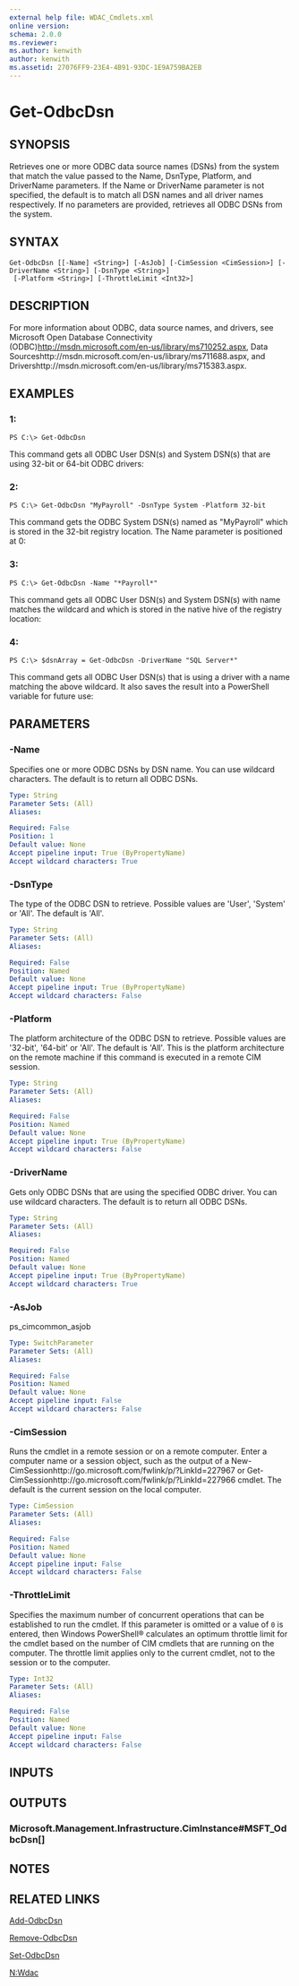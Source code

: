 ```yaml
---
external help file: WDAC_Cmdlets.xml
online version: 
schema: 2.0.0
ms.reviewer:
ms.author: kenwith
author: kenwith
ms.assetid: 27076FF9-23E4-4B91-93DC-1E9A759BA2EB
---
```


# Get-OdbcDsn

## SYNOPSIS
Retrieves one or more ODBC data source names (DSNs) from the system that match the value passed to the Name, DsnType, Platform, and DriverName parameters.
If the Name or DriverName parameter is not specified, the default is to match all DSN names and all driver names respectively.
If no parameters are provided, retrieves all ODBC DSNs from the system.

## SYNTAX

```
Get-OdbcDsn [[-Name] <String>] [-AsJob] [-CimSession <CimSession>] [-DriverName <String>] [-DsnType <String>]
 [-Platform <String>] [-ThrottleLimit <Int32>]
```

## DESCRIPTION
For more information about ODBC, data source names, and drivers, see Microsoft Open Database Connectivity (ODBC)http://msdn.microsoft.com/en-us/library/ms710252.aspx, Data Sourceshttp://msdn.microsoft.com/en-us/library/ms711688.aspx, and Drivershttp://msdn.microsoft.com/en-us/library/ms715383.aspx.

## EXAMPLES

### 1:
```
PS C:\> Get-OdbcDsn
```

This command gets all ODBC User DSN(s) and System DSN(s) that are using 32-bit or 64-bit ODBC drivers:

### 2:
```
PS C:\> Get-OdbcDsn "MyPayroll" -DsnType System -Platform 32-bit
```

This command gets the ODBC System DSN(s) named as "MyPayroll" which is stored in the 32-bit registry location.
The Name parameter is positioned at 0:

### 3:
```
PS C:\> Get-OdbcDsn -Name "*Payroll*"
```

This command gets all ODBC User DSN(s) and System DSN(s) with name matches the wildcard and which is stored in the native hive of the registry location:

### 4:
```
PS C:\> $dsnArray = Get-OdbcDsn -DriverName "SQL Server*"
```

This command gets all ODBC User DSN(s) that is using a driver with a name matching the above wildcard.
It also saves the result into a PowerShell variable for future use:

## PARAMETERS

### -Name
Specifies one or more ODBC DSNs by DSN name.
You can use wildcard characters.
The default is to return all ODBC DSNs.

```yaml
Type: String
Parameter Sets: (All)
Aliases: 

Required: False
Position: 1
Default value: None
Accept pipeline input: True (ByPropertyName)
Accept wildcard characters: True
```

### -DsnType
The type of the ODBC DSN to retrieve.
Possible values are 'User', 'System' or 'All'.
The default is 'All'.

```yaml
Type: String
Parameter Sets: (All)
Aliases: 

Required: False
Position: Named
Default value: None
Accept pipeline input: True (ByPropertyName)
Accept wildcard characters: False
```

### -Platform
The platform architecture of the ODBC DSN to retrieve.
Possible values are '32-bit', '64-bit' or 'All'.
The default is 'All'.
This is the platform architecture on the remote machine if this command is executed in a remote CIM session.

```yaml
Type: String
Parameter Sets: (All)
Aliases: 

Required: False
Position: Named
Default value: None
Accept pipeline input: True (ByPropertyName)
Accept wildcard characters: False
```

### -DriverName
Gets only ODBC DSNs that are using the specified ODBC driver.
You can use wildcard characters.
The default is to return all ODBC DSNs.

```yaml
Type: String
Parameter Sets: (All)
Aliases: 

Required: False
Position: Named
Default value: None
Accept pipeline input: True (ByPropertyName)
Accept wildcard characters: True
```

### -AsJob
ps_cimcommon_asjob

```yaml
Type: SwitchParameter
Parameter Sets: (All)
Aliases: 

Required: False
Position: Named
Default value: None
Accept pipeline input: False
Accept wildcard characters: False
```

### -CimSession
Runs the cmdlet in a remote session or on a remote computer.
Enter a computer name or a session object, such as the output of a New-CimSessionhttp://go.microsoft.com/fwlink/p/?LinkId=227967 or Get-CimSessionhttp://go.microsoft.com/fwlink/p/?LinkId=227966 cmdlet.
The default is the current session on the local computer.

```yaml
Type: CimSession
Parameter Sets: (All)
Aliases: 

Required: False
Position: Named
Default value: None
Accept pipeline input: False
Accept wildcard characters: False
```

### -ThrottleLimit
Specifies the maximum number of concurrent operations that can be established to run the cmdlet.
If this parameter is omitted or a value of `0` is entered, then Windows PowerShell® calculates an optimum throttle limit for the cmdlet based on the number of CIM cmdlets that are running on the computer.
The throttle limit applies only to the current cmdlet, not to the session or to the computer.

```yaml
Type: Int32
Parameter Sets: (All)
Aliases: 

Required: False
Position: Named
Default value: None
Accept pipeline input: False
Accept wildcard characters: False
```

## INPUTS

## OUTPUTS

### Microsoft.Management.Infrastructure.CimInstance#MSFT_OdbcDsn[]

## NOTES

## RELATED LINKS

[Add-OdbcDsn](./Add-OdbcDsn.md)

[Remove-OdbcDsn](./Remove-OdbcDsn.md)

[Set-OdbcDsn](./Set-OdbcDsn.md)

[N:Wdac](00000000-0000-0000-0000-000000000000)

